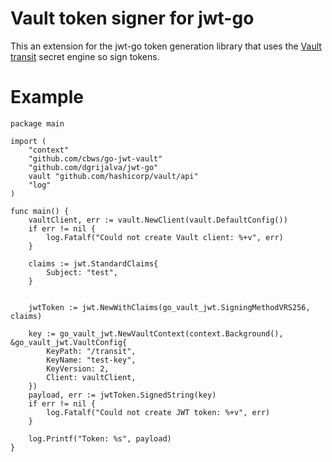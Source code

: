 # Vault token signer for jwt-go

This an extension for the jwt-go token generation library that uses the [Vault transit](https://www.vaultproject.io/docs/secrets/transit) secret engine so sign tokens.

# Example

```
package main

import (
	"context"
	"github.com/cbws/go-jwt-vault"
	"github.com/dgrijalva/jwt-go"
	vault "github.com/hashicorp/vault/api"
	"log"
)

func main() {
	vaultClient, err := vault.NewClient(vault.DefaultConfig())
	if err != nil {
		log.Fatalf("Could not create Vault client: %+v", err)
	}

	claims := jwt.StandardClaims{
		Subject: "test",
	}


	jwtToken := jwt.NewWithClaims(go_vault_jwt.SigningMethodVRS256, claims)

	key := go_vault_jwt.NewVaultContext(context.Background(), &go_vault_jwt.VaultConfig{
		KeyPath: "/transit",
		KeyName: "test-key",
		KeyVersion: 2,
		Client: vaultClient,
	})
	payload, err := jwtToken.SignedString(key)
	if err != nil {
		log.Fatalf("Could not create JWT token: %+v", err)
	}

	log.Printf("Token: %s", payload)
}
``` 
